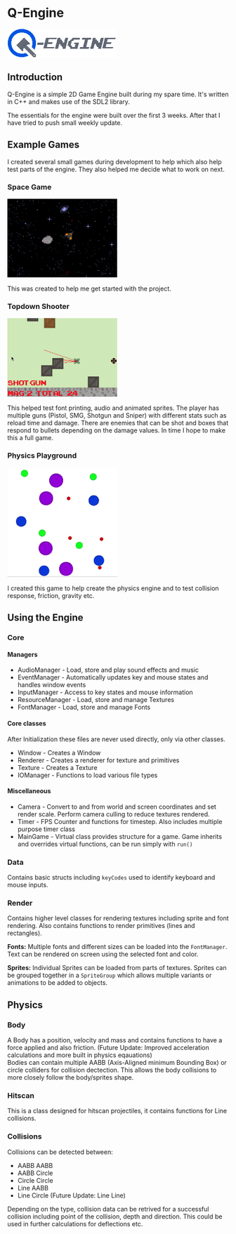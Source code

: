 # Q-Engine

![Q-Engine](docs/Logo_Full.png)

## Introduction

Q-Engine is a simple 2D Game Engine built during my spare time. It's written in C++ and makes use of the SDL2 library.  

The essentials for the engine were built over the first 3 weeks. After that I have tried to push small weekly update.


## Example Games
I created several small games during development to help which also help test parts of the engine. They also helped me decide what to work on next.

### Space Game
<img src="docs/Space_Game.png" width="250">

This was created to help me get started with the project.

### Topdown Shooter
<img src="docs/Topdown_Shooter.png" width="250">

This helped test font printing, audio and animated sprites. The player has multiple guns (Pistol, SMG, Shotgun and Sniper) with different stats such as reload time and damage. There are enemies that can be shot and boxes that respond to bullets depending on the damage values. In time I hope to make this a full game.


### Physics Playground
<img src="docs/Physics_Playground.gif" width="250">

I created this game to help create the physics engine and to test collision response, friction, gravity etc.

## Using the Engine

### Core

#### Managers
- AudioManager - Load, store and play sound effects and music
- EventManager - Automatically updates key and mouse states and handles window events
- InputManager - Access to key states and mouse information
- ResourceManager - Load, store and manage Textures
- FontManager - Load, store and manage Fonts

#### Core classes
After Initialization these files are never used directly, only via other classes.
- Window - Creates a Window
- Renderer - Creates a renderer for texture and primitives
- Texture - Creates a Texture
- IOManager - Functions to load various file types


#### Miscellaneous
- Camera - Convert to and from world and screen coordinates and set render scale. Perform camera culling to reduce textures rendered.
- Timer - FPS Counter and functions for timestep. Also includes multiple purpose timer class
- MainGame - Virtual class provides structure for a game. Game inherits and overrides virtual functions, can be run simply with `run()`


### Data
Contains basic structs including `keyCodes` used to identify keyboard and mouse inputs.


### Render
Contains higher level classes for rendering textures including sprite and font rendering. Also contains functions to render primitives (lines and rectangles).

**Fonts:** Multiple fonts and different sizes can be loaded into the `FontManager`. Text can be rendered on screen using the selected font and color.

**Sprites:** Individual Sprites can be loaded from parts of textures. Sprites can be grouped together in a `SpriteGroup` which allows multiple variants or animations to be added to objects.


## Physics

### Body
A Body has a position, velocity and mass and contains functions to have a force applied and also friction. (Future Update: Improved acceleration calculations and more built in physics eqauations)  
Bodies can contain multiple AABB (Axis-Aligned minimum Bounding Box) or circle colliders for collision dectection. This allows the body collisions to more closely follow the body/sprites shape.

### Hitscan
This is a class designed for hitscan projectiles, it contains functions for Line collisions. 

### Collisions
Collisions can be detected between:
- AABB AABB
- AABB Circle
- Circle Circle
- Line AABB
- Line Circle
(Future Update: Line Line)

Depending on the type, collision data can be retrived for a successful collision including point of the collision, depth and direction. This could be used in further calculations for deflections etc.


